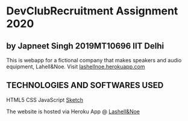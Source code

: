 # DevClubRecruitment Assignment 2020
## by Japneet Singh 2019MT10696 IIT Delhi

This is webapp for a fictional company that makes speakers and audio equipment,
Lahell&Noe.
Visit [lashellnoe.herokuapp.com](http://lashellnoe.herokuapp.com/Webapp/index.html)

## TECHNOLOGIES AND SOFTWARES USED
HTML5   CSS     JavaScript
[Sketch](https://sketch.com)

The website is hosted via Heroku App @ [Lashell&Noe](http://lashellnoe.herokuapp.com/Webapp/index.html)


